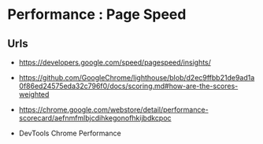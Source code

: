 # Performance :  Page Speed


##  Urls
- https://developers.google.com/speed/pagespeed/insights/
- https://github.com/GoogleChrome/lighthouse/blob/d2ec9ffbb21de9ad1a0f86ed24575eda32c796f0/docs/scoring.md#how-are-the-scores-weighted

- https://chrome.google.com/webstore/detail/performance-scorecard/aefnmfmlbjcdihkegonofhkijbdkcpoc
- DevTools Chrome Performance
